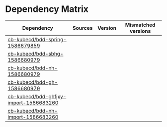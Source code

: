 # Dependency Matrix

Dependency | Sources | Version | Mismatched versions
---------- | ------- | ------- | -------------------
[cb-kubecd/bdd-spring-1586679859](https://github.com/cb-kubecd/bdd-spring-1586679859.git) |  | []() | 
[cb-kubecd/bdd-sbhg-1586680979](https://github.com/cb-kubecd/bdd-sbhg-1586680979.git) |  | []() | 
[cb-kubecd/bdd-nh-1586680979](https://github.com/cb-kubecd/bdd-nh-1586680979.git) |  | []() | 
[cb-kubecd/bdd-gh-1586680979](https://github.com/cb-kubecd/bdd-gh-1586680979.git) |  | []() | 
[cb-kubecd/bdd-ghfjxy-import-1586683260](https://github.com/cb-kubecd/bdd-ghfjxy-import-1586683260.git) |  | []() | 
[cb-kubecd/bdd-nh-import-1586683260](https://github.com/cb-kubecd/bdd-nh-import-1586683260.git) |  | []() | 

